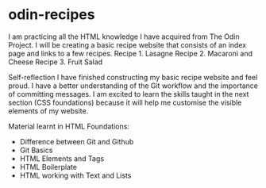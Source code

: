 # odin-recipes
I am practicing all the HTML knowledge I have acquired from The Odin Project.
I will be creating a basic recipe website that consists of an index page and links to a few recipes.
Recipe 1. Lasagne
Recipe 2. Macaroni and Cheese
Recipe 3. Fruit Salad

Self-reflection
I have finished constructing my basic recipe website and feel proud.
I have a better understanding of the Git workflow and the importance of committing messages.
I am excited to learn the skills taught in the next section (CSS foundations) because it will help me customise the visible elements of my website.

Material learnt in HTML Foundations:
- Difference between Git and Github
- Git Basics
- HTML Elements and Tags
- HTML Boilerplate
- HTML working with Text and Lists

